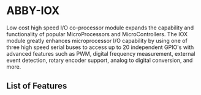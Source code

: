 # ABBY-IOX
Low cost high speed I/O co-processor module expands the capability and functionality of popular MicroProcessors and MicroControllers. 
The IOX module greatly enhances microprocessor I/O capability by using one of three high speed serial buses to access up to 20 independent GPIO's with advanced features such as PWM, digital frequency measurement, external event detection, rotary encoder support, analog to digital conversion, and more.
## List of Features

